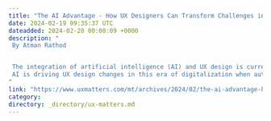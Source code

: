 ```yaml
---
title: "The AI Advantage - How UX Designers Can Transform Challenges into Opportunities"
date: 2024-02-19 09:35:37 UTC
dateadded: 2024-02-20 00:00:09 +0000
description: "
 By Atman Rathod 


 The integration of artificial intelligence (AI) and UX design is currently among the hottest technology topics. AI has the power to completely change how we use digital tools and services, opening up new avenues for development and innovation. It also poses several difficulties for product developers and UX designers, who must negotiate the intricate and quickly changing field of AI technology. 
 AI is driving UX design changes in this era of digitalization when automation and process optimization are important objectives. The development of AI technologies and neural networks is causing profound changes in many areas of our lives. Design is by no means an exception. UX design is inextricably linked to the story of digitalization and automation. Achieving efficiencies through automation is king, and AI is driving this trend forward. Read More 
"
link: "https://www.uxmatters.com/mt/archives/2024/02/the-ai-advantage-how-ux-designers-can-transform-challenges-into-opportunities.php"
category:
directory: _directory/ux-matters.md
---
```

